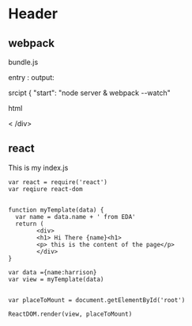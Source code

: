 <!-- TITLE: React Notes -->
<!-- SUBTITLE: A quick summary of React Notes -->

# Header

## webpack
bundle.js

entry :
output:

srcipt { "start": "node server & webpack --watch"

html 
<div id=root> < /div>

<script src=bundle.js></script>

## react




This is my index.js
```text
var react = require('react') 
var reqiure react-dom


function myTemplate(data) {
  var name = data.name + ' from EDA'
  return (
        <div>
        <h1> Hi There {name}<h1>
        <p> this is the content of the page</p>
        </div>
}

var data ={name:harrison}
var view = myTemplate(data)


var placeToMount = document.getElementById('root')

ReactDOM.render(view, placeToMount)
```
